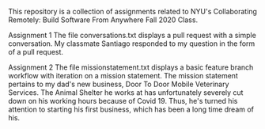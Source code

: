 This repository is a collection of assignments related to NYU's Collaborating Remotely: Build Software From Anywhere Fall 2020 Class.

Assignment 1
The file conversations.txt displays a pull request with a simple conversation. My classmate Santiago responded to my question in the form of a pull request.

Assignment 2
The file missionstatement.txt displays a basic feature branch workflow with iteration on a mission statement. The mission statement pertains to my dad's new business, Door To Door Mobile Veterinary Services. The Animal Shelter he works at has unfortunately severely cut down on his working hours because of Covid 19. Thus, he's turned his attention to starting his first business, which has been a long time dream of his.
